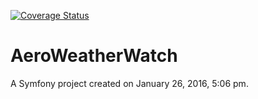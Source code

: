 [![Coverage Status](https://coveralls.io/repos/github/JohnieWalker/AeroWeatherWatch/badge.svg?branch=master)](https://coveralls.io/github/JohnieWalker/AeroWeatherWatch?branch=master)

AeroWeatherWatch
================

A Symfony project created on January 26, 2016, 5:06 pm.
